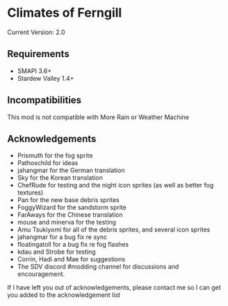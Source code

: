 ﻿# Climates of Ferngill

Current Version: 2.0


## Requirements
- SMAPI 3.6+
- Stardew Valley 1.4+


## Incompatibilities
 This mod is not compatible with More Rain or Weather Machine 
 

## Acknowledgements
- Prismuth for the fog sprite
- Pathoschild for ideas
- jahangmar for the German translation
- Sky for the Korean translation
- ChefRude for testing and the night icon sprites (as well as better fog textures)
- Pan for the new base debris sprites
- FoggyWizard for the sandstorm sprite
- FarAways for the Chinese translation
- mouse and minerva for the testing
- Amu Tsukiyomi for all of the debris sprites, and several icon sprites
- jahangmar for a bug fix re sync
- floatingatoll for a bug fix re fog flashes
- kdau and Strobe for testing
- Corrin, Hadi and Mae for suggestions
- The SDV discord #modding channel for discussions and encouragement.

If I have left you out of acknowledgements, please contact me so I can get you added to the acknowledgement list